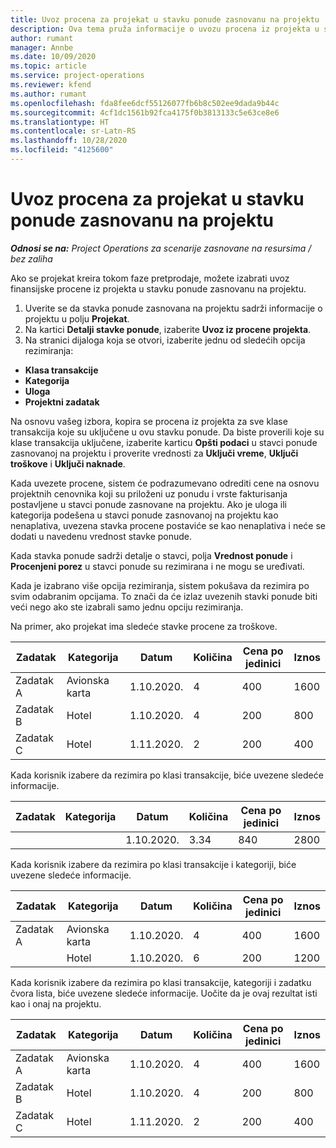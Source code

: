 ```yaml
---
title: Uvoz procena za projekat u stavku ponude zasnovanu na projektu
description: Ova tema pruža informacije o uvozu procena iz projekta u stavku ponude.
author: rumant
manager: Annbe
ms.date: 10/09/2020
ms.topic: article
ms.service: project-operations
ms.reviewer: kfend
ms.author: rumant
ms.openlocfilehash: fda8fee6dcf55126077fb6b8c502ee9dada9b44c
ms.sourcegitcommit: 4cf1dc1561b92fca4175f0b3813133c5e63ce8e6
ms.translationtype: HT
ms.contentlocale: sr-Latn-RS
ms.lasthandoff: 10/28/2020
ms.locfileid: "4125600"
---
```

# <a name="import-estimates-for-a-project-to-a-project-based-quote-line"></a>Uvoz procena za projekat u stavku ponude zasnovanu na projektu

_**Odnosi se na:** Project Operations za scenarije zasnovane na resursima / bez zaliha_


Ako se projekat kreira tokom faze pretprodaje, možete izabrati uvoz finansijske procene iz projekta u stavku ponude zasnovanu na projektu.

1. Uverite se da stavka ponude zasnovana na projektu sadrži informacije o projektu u polju **Projekat**.
2. Na kartici **Detalji stavke ponude**, izaberite **Uvoz iz procene projekta**.
3. Na stranici dijaloga koja se otvori, izaberite jednu od sledećih opcija rezimiranja:

  - **Klasa transakcije**
  - **Kategorija**
  - **Uloga** 
  - **Projektni zadatak**

Na osnovu vašeg izbora, kopira se procena iz projekta za sve klase transakcija koje su uključene u ovu stavku ponude. Da biste proverili koje su klase transakcija uključene, izaberite karticu **Opšti podaci** u stavci ponude zasnovanoj na projektu i proverite vrednosti za **Uključi vreme**, **Uključi troškove** i **Uključi naknade**.

Kada uvezete procene, sistem će podrazumevano odrediti cene na osnovu projektnih cenovnika koji su priloženi uz ponudu i vrste fakturisanja postavljene u stavci ponude zasnovane na projektu. Ako je uloga ili kategorija podešena u stavci ponude zasnovanoj na projektu kao nenaplativa, uvezena stavka procene postaviće se kao nenaplativa i neće se dodati u navedenu vrednost stavke ponude.

Kada stavka ponude sadrži detalje o stavci, polja **Vrednost ponude** i **Procenjeni porez** u stavci ponude su rezimirana i ne mogu se uređivati.

Kada je izabrano više opcija rezimiranja, sistem pokušava da rezimira po svim odabranim opcijama. To znači da će izlaz uvezenih stavki ponude biti veći nego ako ste izabrali samo jednu opciju rezimiranja.

Na primer, ako projekat ima sledeće stavke procene za troškove.

| Zadatak | Kategorija | Datum | Količina | Cena po jedinici | Iznos |
| --- | --- | --- | --- | --- | --- |
| Zadatak A | Avionska karta | 1.10.2020. | 4 | 400 | 1600 |
| Zadatak B | Hotel | 1.10.2020. | 4 | 200 | 800 |
| Zadatak C | Hotel | 1.11.2020. | 2 | 200 | 400 |

Kada korisnik izabere da rezimira po klasi transakcije, biće uvezene sledeće informacije.

| Zadatak | Kategorija | Datum | Količina | Cena po jedinici | Iznos |
| --- | --- | --- | --- | --- | --- |
| | | 1.10.2020. | 3.34 | 840 | 2800 |

Kada korisnik izabere da rezimira po klasi transakcije i kategoriji, biće uvezene sledeće informacije.

| Zadatak | Kategorija | Datum | Količina | Cena po jedinici | Iznos |
| --- | --- | --- | --- | --- | --- |
| Zadatak A | Avionska karta | 1.10.2020. | 4 | 400 | 1600 |
| | Hotel | 1.10.2020. | 6 | 200 | 1200 |

Kada korisnik izabere da rezimira po klasi transakcije, kategoriji i zadatku čvora lista, biće uvezene sledeće informacije. Uočite da je ovaj rezultat isti kao i onaj na projektu.

| Zadatak | Kategorija | Datum | Količina | Cena po jedinici | Iznos |
| --- | --- | --- | --- | --- | --- |
| Zadatak A | Avionska karta | 1.10.2020. | 4 | 400 | 1600 |
| Zadatak B | Hotel | 1.10.2020. | 4 | 200 | 800 |
| Zadatak C | Hotel | 1.11.2020. | 2 | 200 | 400 |
